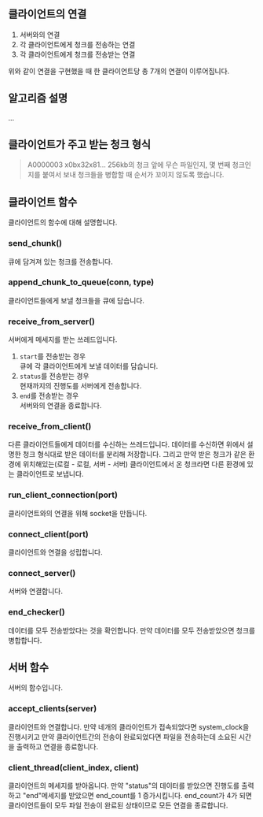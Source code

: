 ## 클라이언트의 연결
1. 서버와의 연결
2. 각 클라이언트에게 청크를 전송하는 연결
3. 각 클라이언트에게 청크를 전송받는 연결

위와 같이 연결을 구현했을 때 한 클라이언트당 총 7개의 연결이 이루어집니다.

## 알고리즘 설명
...

## 클라이언트가 주고 받는 청크 형식
> A0000003 x0bx32x81...
256kb의 청크 앞에 무슨 파일인지, 몇 번째 청크인지를 붙여서 보내 청크들을 병합할 때 순서가 꼬이지 않도록 했습니다.

## 클라이언트 함수
클라이언트의 함수에 대해 설명합니다.

### send_chunk()
큐에 담겨져 있는 청크를 전송합니다.

### append_chunk_to_queue(conn, type)
클라이언트들에게 보낼 청크들을 큐에 담습니다.

### receive_from_server()
서버에게 메세지를 받는 쓰레드입니다. 
1. `start`를 전송받는 경우  
큐에 각 클라이언트에게 보낼 데이터를 담습니다.  
2. `status`를 전송받는 경우  
현재까지의 진행도를 서버에게 전송합니다.  
3. `end`를 전송받는 경우  
서버와의 연결을 종료합니다.

### receive_from_client()
다른 클라이언트들에게 데이터를 수신하는 쓰레드입니다. 데이터를 수신하면 위에서 설명한 청크 형식대로 받은 데이터를 분리해 저장합니다. 그리고 만약 받은 청크가 같은 환경에 위치해있는(로컬 - 로컬, 서버 - 서버) 클라이언트에서 온 청크라면 다른 환경에 있는 클라이언트로 보냅니다.

### run_client_connection(port)
클라이언트와의 연결을 위해 socket을 만듭니다.

### connect_client(port)
클라이언트와 연결을 성립합니다.

### connect_server()
서버와 연결합니다.

### end_checker()
데이터를 모두 전송받았다는 것을 확인합니다. 만약 데이터를 모두 전송받았으면 청크를 병합합니다.


## 서버 함수
서버의 함수입니다.

### accept_clients(server)
클라이언트와 연결합니다. 만약 네개의 클라이언트가 접속되었다면 system_clock을 진행시키고 만약  클라이언트간의 전송이 완료되었다면 파일을 전송하는데 소요된 시간을 출력하고 연결을 종료합니다.

### client_thread(client_index, client)
클라이언트의 메세지를 받아옵니다. 만약 "status"의 데이터를 받았으면 진행도를 출력하고 "end"메세지를 받았으면 end_count를 1 증가시킵니다. end_count가 4가 되면 클라이언트들이 모두 파일 전송이 완료된 상태이므로 모든 연결을 종료합니다.